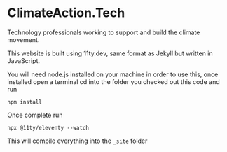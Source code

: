 # ClimateAction.Tech

Technology professionals working to support and build the climate movement.

This website is built using 11ty.dev, same format as Jekyll but written in JavaScript.

You will need node.js installed on your machine in order to use this, once installed open a terminal cd into the folder you checked out this code and run

`npm install`

Once complete run

`npx @11ty/eleventy --watch`

This will compile everything into the `_site` folder
